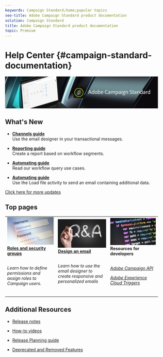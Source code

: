 ```yaml
---
keywords: Campaign Standard;home;popular topics
seo-title: Adobe Campaign Standard product documentation
solution: Campaign Standard
title: Adobe Campaign Standard product documentation
topic: Premium
---
```


# Help Center {#campaign-standard-documentation}

![](start/using/assets/banner_acs_doc.jpg) 

## What's New

* **[Channels guide](channels/using/event-transactional-messages.md)**<br/>
Use the email designer in your transactional messages.

* **[Reporting guide](reporting/using/creating-a-report-workflow-segment.md)**<br/>
Create a report based on workflow segments.

* **[Automating guide](automating/using/workflow-created-query-with-complement.md)**<br/>
Read our workflow query use cases.

* **[Automating guide](automating/using/load-file.md)**<br/>
Use the Load file activity to send an email containing additional data.

[Click here for more updates](rn/using/documentation-updates.md)

## Top pages

 <table>
<tr>
  <td>
    <a href="administration/using/about-access-management.md">
      <img alt="roles" src="start/using/assets/roles.png"/>
    </a>
    <div>
    <a href="administration/using/about-access-management.md"><strong>Roles and security groups</strong></a>
    </div>
    <br>
    <p><em>Learn how to define permissions and assign roles to Campaign users.</em></p>
    <br>
  </td>
   <td>
    <a href="designing/using/designing-content-in-adobe-campaign.md">
      <img alt="designer" src="start/using/assets/FAQ.png" />
    </a>
    <div>
    <a href="designing/using/designing-content-in-adobe-campaign.md"><strong>Design an email</strong></a>
    </div>
    <br>
    <p><em>Learn how to use the email designer to create responsive and personalized emails</em></p>
    <br>
  </td>
  <td>
       <img alt="Push notifications" src="start/using/assets/dev.png" />
    <div>
    <strong>Resources for developers</strong>
    </div>
      <br>
   <a href="https://docs.campaign.adobe.com/doc/standard/en/api/ACS_API.html"><p><em>Adobe Campaign API</em></a><p>
    	<a href="integrating/using/about-adobe-experience-cloud-triggers.md"><p><em>Adobe Experience Cloud Triggers</em></a></p>
      <br>
  </td>
</tr>
</table>


## Additional Resources

* [Release notes](rn/using/release-notes.md)

* [How-to videos](https://docs.adobe.com/content/help/en/campaign-learn/campaign-standard-tutorials/overview.html)

* [Release Planning guide](https://helpx.adobe.com/campaign/kb/acs-release-planning.html)

* [Deprecated and Removed Features](https://helpx.adobe.com/campaign/kb/acs-deprecated-and-removed-features.html)
